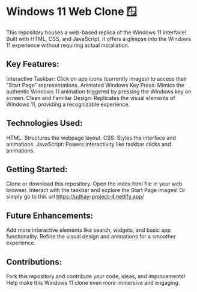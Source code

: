 # Windows 11 Web Clone 🪟
This repository houses a web-based replica of the Windows 11 interface! Built with HTML, CSS, and JavaScript, it offers a glimpse into the Windows 11 experience without requiring actual installation.

## Key Features:
Interactive Taskbar: Click on app icons (currently images) to access their "Start Page" representations.
Animated Windows Key Press: Mimics the authentic Windows 11 animation triggered by pressing the Windows key on screen.
Clean and Familiar Design: Replicates the visual elements of Windows 11, providing a recognizable experience.
## Technologies Used:
HTML: Structures the webpage layout.
CSS: Styles the interface and animations.
JavaScript: Powers interactivity like taskbar clicks and animations.
## Getting Started:
Clone or download this repository.
Open the index.html file in your web browser.
Interact with the taskbar and explore the Start Page images!
Or simply go to this url https://udhay-project-4.netlify.app/
## Future Enhancements:
Add more interactive elements like search, widgets, and basic app functionality.
Refine the visual design and animations for a smoother experience.
## Contributions:
Fork this repository and contribute your code, ideas, and improvements! Help make this Windows 11 clone even more immersive and engaging.


